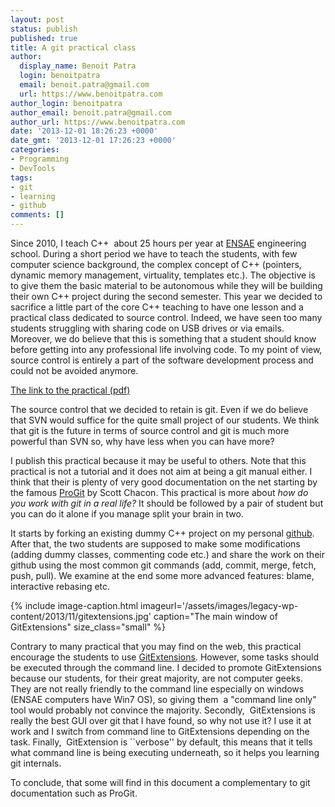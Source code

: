 ```yaml
---
layout: post
status: publish
published: true
title: A git practical class
author:
  display_name: Benoit Patra
  login: benoitpatra
  email: benoit.patra@gmail.com
  url: https://www.benoitpatra.com
author_login: benoitpatra
author_email: benoit.patra@gmail.com
author_url: https://www.benoitpatra.com
date: '2013-12-01 18:26:23 +0000'
date_gmt: '2013-12-01 17:26:23 +0000'
categories:
- Programming
- DevTools
tags:
- git
- learning
- github
comments: []
---
```


Since 2010, I teach C++&nbsp; about 25 hours per year at <a href="http://www.ensae.fr/">ENSAE</a>&nbsp;engineering school. During a short period we have to teach the students, with few computer science background, the complex concept of C++ (pointers, dynamic memory management, virtuality, templates etc.). The objective is to give them the basic material to be autonomous while they will be building their own C++ project during the second semester. This year we decided to sacrifice a little part of the core C++ teaching to have one lesson and a practical class dedicated to source control. Indeed, we have seen too many students struggling with sharing code on USB drives or via emails. Moreover, we do believe that this is something that a student should know before getting into&nbsp;any&nbsp;professional life involving code. To my point of view, source control is entirely a part of the software development process and could not be avoided anymore.

<a href="https://github.com/bpatra/tpgit/blob/master/TPGit.pdf?raw=true">The link to the practical (pdf)</a>

The source control that we decided to retain is git. Even if we do believe that SVN would suffice for the quite small project of our students. We think that git is the future in terms of source control and git is much more powerful than SVN so, why have less when you can have more?

I publish this practical because it may be useful to others. Note that this practical is not a tutorial and it does not aim at being a git manual either. I think that their is plenty of very good documentation on the net starting by the famous <a href="http://git-scm.com/book">ProGit</a> by Scott Chacon. This practical is more about <em>how do you work with git in a real life?</em>&nbsp;It should be followed by a pair of student but you can do it alone if you manage split your brain in two.

It starts by forking an existing dummy C++ project on my personal <a href="https://github.com/bpatra">github</a>. After that, the two students are supposed to make some modifications (adding dummy classes, commenting code etc.) and share the work on their github using the most common git commands (add, commit, merge, fetch, push, pull). We examine at the end some more advanced features: blame, interactive rebasing etc.

{% include image-caption.html imageurl='/assets/images/legacy-wp-content/2013/11/gitextensions.jpg' caption="The main window of GitExtensions" size_class="small" %}

Contrary to many practical that you may find on the web, this practical encourage the students to use&nbsp;<a href="https://code.google.com/p/gitextensions/">GitExtensions</a>.&nbsp;However, some tasks should be executed through the command line. I decided to promote GitExtensions because our students, for their great majority, are not computer geeks. They are not really friendly to the command line especially on windows (ENSAE computers have Win7 OS), so giving them&nbsp; a "command line only" tool would probably not convince the majority. Secondly, &nbsp;GitExtensions is really the best GUI over git that I have found, so why not use it? I use it at work and I switch from command line to GitExtensions depending on the task. Finally,&nbsp;&nbsp;GitExtension is ``verbose'' by default, this means that it tells what command line is being executing underneath, so it helps you learning git internals.

To conclude, that some will find in&nbsp;this document a complementary to git documentation such as ProGit.